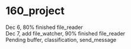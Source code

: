 # 160_project

Dec 6, 80% finished file_reader  
Dec 7, add file_watcher, 90% finished file_reader  
Pending buffer, classification, send_message

